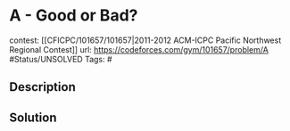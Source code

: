 # A - Good or Bad?

contest: [[CFICPC/101657/101657|2011-2012 ACM-ICPC Pacific Northwest Regional Contest]]
url: https://codeforces.com/gym/101657/problem/A
#Status/UNSOLVED
Tags: #

## Description

## Solution


